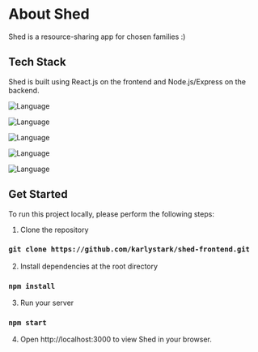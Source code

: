 # About Shed 

Shed is a resource-sharing app for chosen families :) 

## Tech Stack

Shed is built using React.js on the frontend and Node.js/Express on the backend. 

![Language](https://img.shields.io/badge/React-20232A?style=for-the-badge&logo=react&logoColor=61DAFB)

![Language](https://img.shields.io/badge/Bootstrap-563D7C?style=for-the-badge&logo=bootstrap&logoColor=white)

![Language](https://img.shields.io/badge/Node.js-43853D?style=for-the-badge&logo=node.js&logoColor=white)

![Language](https://img.shields.io/badge/Express.js-404D59?style=for-the-badge)

![Language](https://img.shields.io/badge/PostgreSQL-316192?style=for-the-badge&logo=postgresql&logoColor=white)




## Get Started

To run this project locally, please perform the following steps:

1. Clone the repository

### `git clone https://github.com/karlystark/shed-frontend.git`

2. Install dependencies at the root directory

### `npm install`

3. Run your server

### `npm start`

4. Open http://localhost:3000 to view Shed in your browser. 

